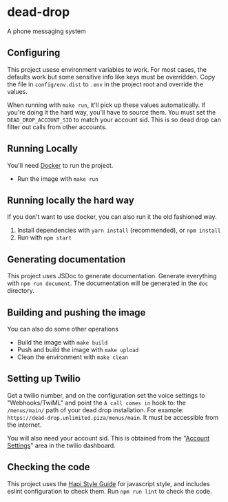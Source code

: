 # dead-drop
A phone messaging system

## Configuring

This project usese environment variables to work. For most cases, the
defaults work but some sensitive info like keys must be overridden. Copy
the file in `config/env.dist` to `.env` in the project root and override
the values.

When running with `make run`, it'll pick up these values automatically.
If you're doing it the hard way, you'll have to source them. You must
set the `DEAD_DROP_ACCOUNT_SID` to match your account sid. This is so
dead drop can filter out calls from other accounts.

## Running Locally

You'll need [Docker][docker] to run the project.

* Run the image with `make run`

## Running locally the hard way

If you don't want to use docker, you can also run it the old fashioned
way.

1. Install dependencies with `yarn install` (recommended), or `npm install`
2. Run with `npm start`

## Generating documentation

This project uses JSDoc to generate documentation. Generate everything
with `npm run document`. The documentation will be generated in the
`doc` directory.

## Building and pushing the image

You can also do some other operations

* Build the image with `make build`
* Push and build the image with `make upload`
* Clean the environment with `make clean`

## Setting up Twilio

Get a twilio number, and on the configuration set the voice settings to
"Webhooks/TwiML" and point the `A call comes in` hook to:
the `/menus/main/` path of your dead drop installation. For example: 
`https://dead-drop.unlimited.piza/menus/main`. It must be accessible
from the internet.

You will also need your account sid. This is obtained from the "[Account
Settings][account-settings]" area in the twilio dashboard.

## Checking the code

This project uses the [Hapi Style Guide][hapi-style-guide] for
javascript style, and includes eslint configuration to check them. Run
`npm run lint` to check the code.

[docker]: https://www.docker.com/
[hapi-style-guide]: https://hapijs.com/styleguide
[account-settings]: https://www.twilio.com/console/account/settings
